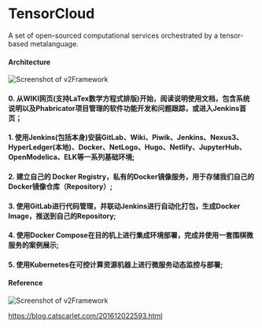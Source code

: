 # TensorCloud
A set of open-sourced computational services orchestrated by a tensor-based metalanguage.


#### Architecture

![Screenshot of v2Framework](https://raw.githubusercontent.com/yangboz/2017-2018-computing-thinking/master/Docker/v2/Documents/2.jpg)

#### 0. 从WIKI网页(支持LaTex数学方程式排版)开始，阅读说明使用文档，包含系统说明以及Phabricator项目管理的软件功能开发和问题跟踪，或进入Jenkins首页；

#### 1. 使用Jenkins(包括本身)安装GitLab、Wiki、Piwik、Jenkins、Nexus3、HyperLedger(本地)、Docker、NetLogo、Hugo、Netlify、JupyterHub、OpenModelica、ELK等一系列基础环境;

#### 2. 建立自己的 Docker Registry，私有的Docker镜像服务，用于存储我们自己的Docker镜像仓库（Repository）;

#### 3. 使用GitLab进行代码管理，并联动Jenkins进行自动化打包，生成Docker Image，推送到自己的Repository;

#### 4. 使用Docker Compose在目的机上进行集成环境部署，完成并使用一套围棋微服务的案例展示;

#### 5. 使用Kubernetes在可控计算资源机器上进行微服务动态监控与部署;


#### Reference

![Screenshot of v2Framework](https://raw.githubusercontent.com/yangboz/2017-2018-computing-thinking/master/Docker/v2/Documents/1.jpg)

https://blog.catscarlet.com/201612022593.html

